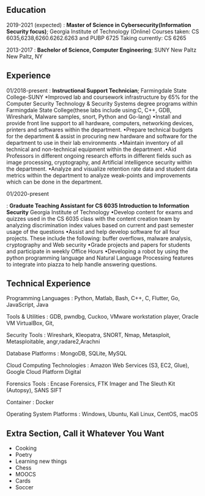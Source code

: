 Education
---------

2019-2021 (expected)
:   **Master of Science in Cybersecurity(Information Security focus)**;
     Georgia Institute of Technology (Online)
    Courses taken: CS 6035,6238,6260.6262.6263 and PUBP 6725
    Taking currently: CS 6265

2013-2017
:   **Bachelor of Science, Computer Engineering**; 
    SUNY New Paltz New Paltz, NY

Experience
----------

01/2018-present
:   **Instructional Support Technician**;
Farmingdale State College-SUNY
*Improved lab and coursework infrastructure by 65% for the Computer Security Technology & Security Systems degree programs within Farmingdale State College(these labs include using:C, C++, GDB, Wireshark, Malware samples, snort, Python and Go-lang) 
•Install and provide front line support to all hardware, computers, networking devices, printers and softwares within the department.
•Prepare technical budgets for the department & assist in procuring new hardware and software for the department to use in their lab environments
.•Maintain inventory of all technical and non-technical equipment within the department
.•Aid Professors in different ongoing research efforts in different fields such as image processing, cryptography, and Artificial intelligence security within the department.
•Analyze and visualize retention rate data and student data metrics within the department to analyze weak-points and improvements which can be done in the department.

01/2020-present

:   **Graduate Teaching Assistant for CS 6035 Introduction to Information Security** 
Georgia Institute of Technology
•Develop content for exams and quizzes used in the CS 6035 class with the content creation team by analyzing discrimination index values based on current and past semester usage of the questions
•Assist and help develop software for all four projects. These include the following: buffer overflows, malware analysis, cryptography and Web security
•Grade projects and papers for students and participate in weekly Office Hours
•Developing a robot by using the python programming language and Natural Language Processing features to integrate into piazza to help handle answering questions.

Technical Experience
--------------------



Programming Languages
:   Python, Matlab, Bash, C++, C, Flutter, Go, JavaScript, Java

Tools & Utilities
: GDB, pwndbg, Cuckoo, VMware workstation player, Oracle VM VirtualBox, Git,  

Security Tools
: Wireshark, Kleopatra, SNORT, Nmap, Metasploit, Metasploitable, angr,radare2,Arachni

Database Platforms
: MongoDB, SQLite, MySQL

Cloud Computing Technologies
: Amazon Web Services (S3, EC2, Glue), Google Cloud Platform Digital 

Forensics Tools
: Encase Forensics, FTK Imager and The Sleuth Kit (Autopsy), SANS SIFT 

Container
: Docker

Operating System Platforms
: Windows, Ubuntu, Kali Linux, CentOS, macOS




Extra Section, Call it Whatever You Want
----------------------------------------

* Cooking
* Poetry
* Learning new things
* Chess
* MOOCS
* Cards
* Soccer
